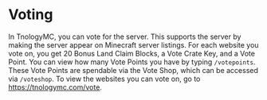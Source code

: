 # Voting

In TnologyMC, you can vote for the server. This supports the server by making the server appear on Minecraft server listings. For each website you vote on, you get 20 Bonus Land Claim Blocks, a Vote Crate Key, and a Vote Point. You can view how many Vote Points you have by typing `/votepoints`. These Vote Points are spendable via the Vote Shop, which can be accessed via `/voteshop`. To view the websites you can vote on, go to https://tnologymc.com/vote.